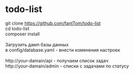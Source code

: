 # todo-list</br>
git clone https://github.com/fantTom/todo-list</br>
cd todo-list</br>
composer install</br>
</br>
Загрузить дамп базы данных</br>
в config/database.yaml - внести изменения настроек</br>
</br>
http://your-damain/api - получаем список задач</br>
http://your-damain/admin - списки с задачами по статусу</br>
